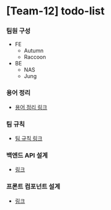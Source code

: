 

# [Team-12] todo-list



### 팀원 구성

* FE
  * Autumn
  * Raccoon
* BE
  * NAS
  * Jung



### 용어 정리

* [용어 정리 링크](https://github.com/Malloc72P/todo-list/wiki/%EC%9A%A9%EC%96%B4-%EC%A0%95%EB%A6%AC)

### 팀 규칙

* [팀 규칙 링크](https://github.com/Malloc72P/todo-list/wiki/%ED%8C%80-%EA%B7%9C%EC%B9%99)

### 백엔드 API 설계

* [링크](https://github.com/Malloc72P/todo-list/tree/team-12-back/be)

### 프론트 컴포넌트 설계

* [링크](https://github.com/Malloc72P/todo-list/tree/team-12-front/fe)



